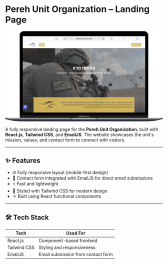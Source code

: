 # Pereh Unit Organization – Landing Page

![Pereh Landing Page](./pereh-unit.png)

A fully responsive landing page for the **Pereh Unit Organization**, built with **React.js**, **Tailwind CSS**, and **EmailJS**. The website showcases the unit's mission, values, and contact form to connect with visitors.

---

## ✨ Features

- 🌐 Fully responsive layout (mobile-first design)
- 💌 Contact form integrated with EmailJS for direct email submissions
- ⚡ Fast and lightweight
- 🎨 Styled with Tailwind CSS for modern design
- ⚛️ Built using React functional components

---

## 🛠 Tech Stack

| Tech           | Used For                 |
|----------------|--------------------------|
| React.js       | Component-based frontend |
| Tailwind CSS   | Styling and responsiveness |
| EmailJS        | Email submission from contact form |
